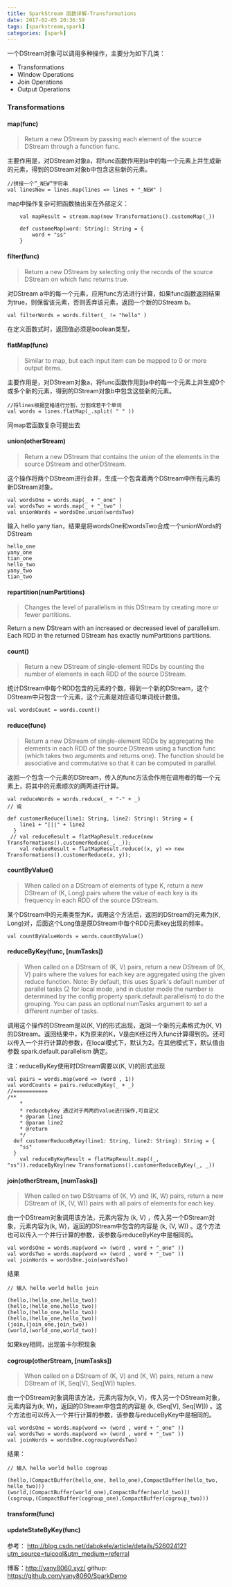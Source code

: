 ```yaml
---
title: SparkStream 函数详解-Transformations
date: 2017-02-05 20:36:59
tags: [sparkstream,spark]
categories: [spark]
---
```

一个DStream对象可以调用多种操作，主要分为如下几类：
* Transformations
* Window Operations
* Join Operations
* Output Operations

### Transformations
#### map(func)
> Return a new DStream by passing each element of the source DStream through a function func.

主要作用是，对DStream对象a，将func函数作用到a中的每一个元素上并生成新的元素，得到的DStream对象b中包含这些新的元素。
```
//拼接一个”_NEW”字符串
val linesNew = lines.map(lines => lines + "_NEW" )
```
map中操作复杂可把函数抽出来在外部定义：
```
    val mapResult = stream.map(new Transformations().customeMap(_))

    def customeMap(word: String): String = {
        word + "ss"
    }
```

#### filter(func)
> Return a new DStream by selecting only the records of the source DStream on which func returns true.

对DStream a中的每一个元素，应用func方法进行计算，如果func函数返回结果为true，则保留该元素，否则丢弃该元素，返回一个新的DStream b。
```
val filterWords = words.filter(_ != "hello" )
```
在定义函数式时，返回值必须是boolean类型，

#### flatMap(func)
> Similar to map, but each input item can be mapped to 0 or more output items.

主要作用是，对DStream对象a，将func函数作用到a中的每一个元素上并生成0个或多个新的元素，得到的DStream对象b中包含这些新的元素。
```
//将lines根据空格进行分割，分割成若干个单词
val words = lines.flatMap(_.split( " " ))
```
同map若函数复杂可提出去

#### union(otherStream)
> Return a new DStream that contains the union of the elements in the source DStream and otherDStream.

这个操作将两个DStream进行合并，生成一个包含着两个DStream中所有元素的新DStream对象。
```
val wordsOne = words.map(_ + "_one" )
val wordsTwo = words.map(_ + "_two" )
val unionWords = wordsOne.union(wordsTwo)
```
输入 hello yany tian，结果是将wordsOne和wordsTwo合成一个unionWords的DStream

```
hello_one
yany_one
tian_one
hello_two
yany_two
tian_two
```

#### repartition(numPartitions)
> Changes the level of parallelism in this DStream by creating more or fewer partitions.

Return a new DStream with an increased or decreased level of parallelism. Each RDD in the returned DStream has exactly numPartitions partitions.

#### count()
> Return a new DStream of single-element RDDs by counting the number of elements in each RDD of the source DStream.

统计DStream中每个RDD包含的元素的个数，得到一个新的DStream，这个DStream中只包含一个元素，这个元素是对应语句单词统计数值。
```
val wordsCount = words.count()
```

#### reduce(func)
> Return a new DStream of single-element RDDs by aggregating the elements in each RDD of the source DStream using a function func (which takes two arguments and returns one). The function should be associative and commutative so that it can be computed in parallel.

返回一个包含一个元素的DStream，传入的func方法会作用在调用者的每一个元素上，将其中的元素顺次的两两进行计算。
```
val reduceWords = words.reduce(_ + "-" + _)
// 或

def customerReduce(line1: String, line2: String): String = {
    line1 + "|||" + line2
  }
 // val reduceResult = flatMapResult.reduce(new Transformations().customerReduce(_, _));
    val reduceResult = flatMapResult.reduce((x, y) => new Transformations().customerReduce(x, y));
```

#### countByValue()
> When called on a DStream of elements of type K, return a new DStream of (K, Long) pairs where the value of each key is its frequency in each RDD of the source DStream.

某个DStream中的元素类型为K，调用这个方法后，返回的DStream的元素为(K, Long)对，后面这个Long值是原DStream中每个RDD元素key出现的频率。
```
val countByValueWords = words.countByValue()
```

#### reduceByKey(func, [numTasks])
> When called on a DStream of (K, V) pairs, return a new DStream of (K, V) pairs where the values for each key are aggregated using the given reduce function. Note: By default, this uses Spark's default number of parallel tasks (2 for local mode, and in cluster mode the number is determined by the config property spark.default.parallelism) to do the grouping. You can pass an optional numTasks argument to set a different number of tasks.

调用这个操作的DStream是以(K, V)的形式出现，返回一个新的元素格式为(K, V)的DStream。返回结果中，K为原来的K，V是由K经过传入func计算得到的。还可以传入一个并行计算的参数，在local模式下，默认为2。在其他模式下，默认值由参数 spark.default.parallelism 确定。

注：reduceByKey使用时DStream需要以(K, V)的形式出现
```
val pairs = words.map(word => (word , 1))
val wordCounts = pairs.reduceByKey(_ + _)
//===========
/**
    * 
    * reducebykey 通过对于两两的value进行操作,可自定义
    * @param line1
    * @param line2
    * @return
    */
  def customerReduceByKey(line1: String, line2: String): String = {
    "ss"
  }
    val reduceByKeyResult = flatMapResult.map((_, "ss")).reduceByKey(new Transformations().customerReduceByKey(_, _))
```

#### join(otherStream, [numTasks])
> When called on two DStreams of (K, V) and (K, W) pairs, return a new DStream of (K, (V, W)) pairs with all pairs of elements for each key.

由一个DStream对象调用该方法，元素内容为 (k, V) ，传入另一个DStream对象，元素内容为(k, W)，返回的DStream中包含的内容是 (k, (V, W)) 。这个方法也可以传入一个并行计算的参数，该参数与reduceByKey中是相同的。
```
val wordsOne = words.map(word => (word , word + "_one" ))
val wordsTwo = words.map(word => (word , word + "_two" ))
val joinWords = wordsOne.join(wordsTwo)

```
结果
```
// 输入 hello world hello join

(hello,(hello_one,hello_two))
(hello,(hello_one,hello_two))
(hello,(hello_one,hello_two))
(hello,(hello_one,hello_two))
(join,(join_one,join_two))
(world,(world_one,world_two))
```
如果key相同，出现笛卡尔积现象

#### cogroup(otherStream, [numTasks])
> When called on a DStream of (K, V) and (K, W) pairs, return a new DStream of (K, Seq[V], Seq[W]) tuples.

由一个DStream对象调用该方法，元素内容为(k, V)，传入另一个DStream对象，元素内容为(k, W)，返回的DStream中包含的内容是 (k, (Seq[V], Seq[W])) 。这个方法也可以传入一个并行计算的参数，该参数与reduceByKey中是相同的。

```
val wordsOne = words.map(word => (word , word + "_one" ))
val wordsTwo = words.map(word => (word , word + "_two" ))
val joinWords = wordsOne.cogroup(wordsTwo)
```

结果：
```
// 输入 hello world hello cogroup

(hello,(CompactBuffer(hello_one, hello_one),CompactBuffer(hello_two, hello_two)))
(world,(CompactBuffer(world_one),CompactBuffer(world_two)))
(cogroup,(CompactBuffer(cogroup_one),CompactBuffer(cogroup_two)))
```

#### transform(func)
#### updateStateByKey(func)


参考：
http://blog.csdn.net/dabokele/article/details/52602412?utm_source=tuicool&utm_medium=referral

博客：http://yany8060.xyz/
githup: https://github.com/yany8060/SparkDemo